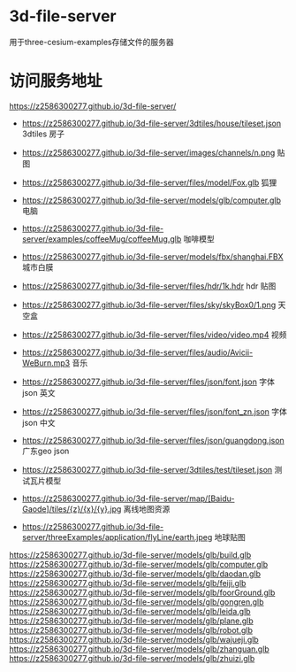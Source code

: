 # 3d-file-server
用于three-cesium-examples存储文件的服务器

# 访问服务地址
https://z2586300277.github.io/3d-file-server/ 

- https://z2586300277.github.io/3d-file-server/3dtiles/house/tileset.json 3dtiles 房子

- https://z2586300277.github.io/3d-file-server/images/channels/n.png  贴图

- https://z2586300277.github.io/3d-file-server/files/model/Fox.glb 狐狸

- https://z2586300277.github.io/3d-file-server/models/glb/computer.glb 电脑

- https://z2586300277.github.io/3d-file-server/examples/coffeeMug/coffeeMug.glb 咖啡模型

- https://z2586300277.github.io/3d-file-server/models/fbx/shanghai.FBX 城市白膜

- https://z2586300277.github.io/3d-file-server/files/hdr/1k.hdr hdr 贴图

- https://z2586300277.github.io/3d-file-server/files/sky/skyBox0/1.png 天空盒

- https://z2586300277.github.io/3d-file-server/files/video/video.mp4 视频

- https://z2586300277.github.io/3d-file-server/files/audio/Avicii-WeBurn.mp3 音乐

- https://z2586300277.github.io/3d-file-server/files/json/font.json 字体json 英文

- https://z2586300277.github.io/3d-file-server/files/json/font_zn.json 字体json 中文

- https://z2586300277.github.io/3d-file-server/files/json/guangdong.json 广东geo json

- https://z2586300277.github.io/3d-file-server/3dtiles/test/tileset.json 测试瓦片模型

- https://z2586300277.github.io/3d-file-server/map/[Baidu-Gaode]/tiles/{z}/{x}/{y}.jpg 离线地图资源

- https://z2586300277.github.io/3d-file-server/threeExamples/application/flyLine/earth.jpeg 地球贴图

https://z2586300277.github.io/3d-file-server/models/glb/build.glb
https://z2586300277.github.io/3d-file-server/models/glb/computer.glb
https://z2586300277.github.io/3d-file-server/models/glb/daodan.glb
https://z2586300277.github.io/3d-file-server/models/glb/feiji.glb
https://z2586300277.github.io/3d-file-server/models/glb/foorGround.glb
https://z2586300277.github.io/3d-file-server/models/glb/gongren.glb
https://z2586300277.github.io/3d-file-server/models/glb/leida.glb
https://z2586300277.github.io/3d-file-server/models/glb/plane.glb
https://z2586300277.github.io/3d-file-server/models/glb/robot.glb
https://z2586300277.github.io/3d-file-server/models/glb/wajueji.glb
https://z2586300277.github.io/3d-file-server/models/glb/zhanguan.glb
https://z2586300277.github.io/3d-file-server/models/glb/zhuizi.glb